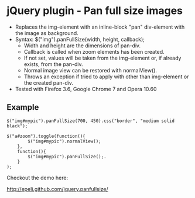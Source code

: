 
jQuery plugin - Pan full size images
====================================


- Replaces the img-element with an inline-block "pan" div-element with the image as background.
- Syntax: $("img").panFullSize(width, height, callback);
    - Width and height are the dimensions of pan-div.
    - Callback is called when zoom elements has been created.
    - If not set, values will be taken from the img-element or, if already exists, from the pan-div.
    - Normal image view can be restored with normalView().
    - Throws an exception if tried to apply with other than img-element or the created pan-div.
- Tested with Firefox 3.6, Google Chrome 7 and Opera 10.60


Example
-------

    $("img#mypic").panFullSize(700, 450).css("border", "medium solid black");

    $("a#zoom").toggle(function(){
            $("img#mypic").normalView();
        },
        function(){
            $("img#mypic").panFullSize();.
        }
    );



Checkout the demo here:

http://epeli.github.com/jquery.panfullsize/
